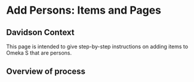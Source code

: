 # Add Persons: Items and Pages
<!-- no toc -->
## Davidson Context
<!-- no toc -->
This page is intended to give step-by-step instructions on adding items to Omeka S that are persons.

## Overview of process